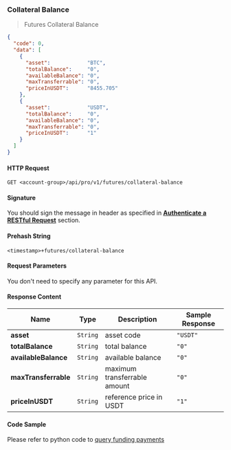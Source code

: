 ### Collateral Balance

> Futures Collateral Balance 

```json
{
  "code": 0,
  "data": [
    {
      "asset":            "BTC",
      "totalBalance":     "0",
      "availableBalance": "0",
      "maxTransferrable": "0",
      "priceInUSDT":      "8455.705"
    },
    {
      "asset":            "USDT",
      "totalBalance":     "0",
      "availableBalance": "0",
      "maxTransferrable": "0",
      "priceInUSDT":      "1"
    }
  ]
}
```


#### HTTP Request

`GET <account-group>/api/pro/v1/futures/collateral-balance`

#### Signature

You should sign the message in header as specified in [**Authenticate a RESTful Request**](#sign-a-request) section.

#### Prehash String

`<timestamp>+futures/collateral-balance`


#### Request Parameters 

You don't need to specify any parameter for this API.


#### Response Content

 Name                | Type     | Description                  | Sample Response
-------------------- | -------- | ---------------------------- | -------------------------
**asset**            | `String` | asset code                   | `"USDT"`
**totalBalance**     | `String` | total balance                | `"0"`
**availableBalance** | `String` | available balance            | `"0"`
**maxTransferrable** | `String` | maximum transferrable amount | `"0"`
**priceInUSDT**      | `String` | reference price in USDT      | `"1"`

#### Code Sample

Please refer to python code to [query funding payments](https://github.com/???/query-futures-collateral-balance.py)

